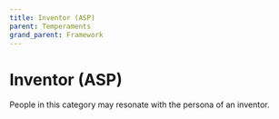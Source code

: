 ```yaml
---
title: Inventor (ASP)
parent: Temperaments
grand_parent: Framework
---
```


# Inventor (ASP)

People in this category may resonate with the persona of an inventor.

